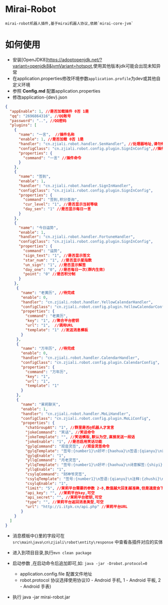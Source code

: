 # Mirai-Robot
    mirai-robot机器人插件,基于mirai机器人协议,依赖`mirai-core-jvm`
# 如何使用
- 安装[OpenJDK8]<https://adoptopenjdk.net/?variant=openjdk8&jvmVariant=hotspot>,使用其他版本jdk可能会出现未知异常
- 在application.properties修改环境参数``application.profile``为dev或其他自定义环境
- 参照 **Config.md** 配置application.properties
- 修改application-{dev}.json
```json
{
  "appEnable": 1, //是否加载插件 0否 1是
  "qq": "2696864316", //QQ账号
  "password": "..", //QQ密码
  "plugins": [
    {
      "name": "一言",  //插件名称
      "enable": 1, //是否加载 0否 1是
      "handler": "cn.zjiali.robot.handler.SenHandler", //处理器地址,请勿修改
      "configClass": "cn.zjiali.robot.config.plugin.SignInConfig",//插件配置项地址,请勿修改
      "properties": {
        "command": "一言" //插件命令
      }
    },
    {
      "name": "签到",
      "enable": 1,
      "handler": "cn.zjiali.robot.handler.SignInHandler",
      "configClass": "cn.zjiali.robot.config.plugin.SignInConfig",
      "properties": {
        "command": "签到,积分查询",
        "cur_level": "1", //是否显示当前等级
        "day_sen": "1" //是否显示每日一言
      }
    },
    {
      "name": "今日运势",
      "enable": 1,
      "handler": "cn.zjiali.robot.handler.FortuneHandler",
      "configClass": "cn.zjiali.robot.config.plugin.SignInConfig",
      "properties": {
        "command": "运势",
        "sign_text": "1", //是否显示签文
        "star_num": "1", //是否显示星指数
        "un_sign": "1", //是否显示解签
        "day_one": "0", //是否每日一次(群内生效)
        "point": "0" //是否积分制
      }
    },
     {
       "name": "老黄历", //待完成
       "enable": 0,
       "handler": "cn.zjiali.robot.handler.YellowCalendarHandler",
       "configClass": "cn.zjiali.robot.config.plugin.YellowCalendarConfig",
       "properties": {
         "command": "老黄历",
         "key": "1", //聚合平台密钥
         "url": "1",  //调用URL
         "template": "1" //发送消息模板
       }
     },
     {
       "name": "万年历", //待完成
       "enable": 0,
       "handler": "cn.zjiali.robot.handler.CalendarHandler",
       "configClass": "cn.zjiali.robot.config.plugin.CalendarConfig",
       "properties": {
         "command": "万年历",
         "key": "1",
         "url": "1",
         "template": "1"
       }
     },
     {
       "name": "茉莉聊天",
       "enable": 1,
       "handler": "cn.zjiali.robot.handler.MoLiHandler",
       "configClass": "cn.zjiali.robot.config.plugin.MoLiConfig",
       "properties": {
         "chatGroupAt": "1", //群里是否@机器人才发言
         "jokeCommand": "笑话", //笑话命令
         "jokeTemplate": "", //笑话模板,默认为空,直接发送一段话
         "jokeEnable": "1", //是否启用笑话功能
         "gylqCommand": "观音灵签", //观音灵签命令
         "gylqTemplate": "签号:{number1}\n好坏:{haohua}\n签语:{qianyu}\n诗意解签:{shiyi}\n白话解签:{jieqian}",
         "gylqEnable": "1",
         "yllqCommand": "月老灵签",
         "yllqTemplate": "签号:{number1}\n好坏:{haohua}\n诗意解签:{shiyi}\n解签:{jieqian}\n注释:{zhushi}\n白话浅释:{baihua}",
         "yllqEnable": "1",
         "csylqCommand": "财神爷灵签",
         "csylqTemplate": "签号:{number1}\n签语:{qianyu}\n注释:{zhushi}\n解签:{jieqian}\n解说:{jieshuo}\n结果:{jieguo}\n婚姻:{hunyin}\n交易:{jiaoyi}\n白话浅释:{baihua}",
         "csylqEnable": "1",
         "limit": "5", //茉莉平台需要的参数 2-8,数值越大回复越准确,但是速度会下降
         "api_key": "", //茉莉平台key,可空
         "api_secret": "", //茉莉平台密钥,可空
         "type": "", //茉莉平台返回消息类型,可空
         "url": "http://i.itpk.cn/api.php" //茉莉平台URL
       }
    }
  ]
}

```
- 消息模板中{}里的字段可在`src\main\java\cn\zjiali\robot\entity\response` 中查看各插件对应的实体

- 进入到项目目录,执行``mvn clean package``
  
- 启动参数 ,在启动命令后追加即可,如: `java -jar -Drobot.protocol=0`
  - application.config.file 配置文件地址
  - robot.protocol 协议选择使用协议(0 - Android 手机, 1 - Android 平板, 2 - Android 手表)

- 执行 java -jar mirai-robot.jar
